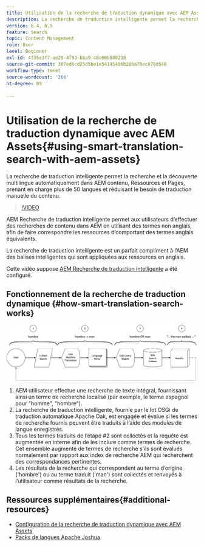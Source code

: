 ```yaml
---
title: Utilisation de la recherche de traduction dynamique avec AEM Assets
description: La recherche de traduction intelligente permet la recherche et la découverte multilingue automatiquement dans AEM contenu, Ressources et Pages, prenant en charge plus de 50 langues et réduisant le besoin de traduction manuelle du contenu.
version: 6.4, 6.5
feature: Search
topic: Content Management
role: User
level: Beginner
exl-id: 4f35e3f7-ae29-4f93-bba9-48c60b800238
source-git-commit: 307ed6cd25d5be1e54145406b206a78ec878d548
workflow-type: tm+mt
source-wordcount: '266'
ht-degree: 0%

---
```


# Utilisation de la recherche de traduction dynamique avec AEM Assets{#using-smart-translation-search-with-aem-assets}

La recherche de traduction intelligente permet la recherche et la découverte multilingue automatiquement dans AEM contenu, Ressources et Pages, prenant en charge plus de 50 langues et réduisant le besoin de traduction manuelle du contenu.

>[!VIDEO](https://video.tv.adobe.com/v/21297/?quality=9&learn=on)

AEM Recherche de traduction intelligente permet aux utilisateurs d’effectuer des recherches de contenu dans AEM en utilisant des termes non anglais, afin de faire correspondre les ressources d’comportant des termes anglais équivalents.

La recherche de traduction intelligente est un parfait compliment à l’AEM des balises intelligentes qui sont appliquées aux ressources en anglais.

Cette vidéo suppose [AEM Recherche de traduction intelligente](smart-translation-search-technical-video-setup.md) a été configuré.

## Fonctionnement de la recherche de traduction dynamique {#how-smart-translation-search-works}

![Diagramme de flux de recherche de traduction dynamique](assets/smart-translation-search-flow.png)

1. AEM utilisateur effectue une recherche de texte intégral, fournissant ainsi un terme de recherche localisé (par exemple, le terme espagnol pour &quot;homme&quot;, &quot;hombre&quot;).
2. La recherche de traduction intelligente, fournie par le lot OSGi de traduction automatique Apache Oak, est engagée et évalue si les termes de recherche fournis peuvent être traduits à l’aide des modules de langue enregistrés.
3. Tous les termes traduits de l’étape #2 sont collectés et la requête est augmentée en interne afin de les inclure comme termes de recherche. Cet ensemble augmenté de termes de recherche s’ils sont évalués normalement par rapport aux index de recherche AEM qui recherchent des correspondances pertinentes.
4. Les résultats de la recherche qui correspondent au terme d’origine (&#39;hombre&#39;) ou au terme traduit (&#39;man&#39;) sont collectés et renvoyés à l’utilisateur comme résultats de la recherche.

## Ressources supplémentaires{#additional-resources}

* [Configuration de la recherche de traduction dynamique avec AEM Assets](smart-translation-search-technical-video-setup.md)
* [Packs de langues Apache Joshua](https://cwiki.apache.org/confluence/display/JOSHUA/Language+Packs)
